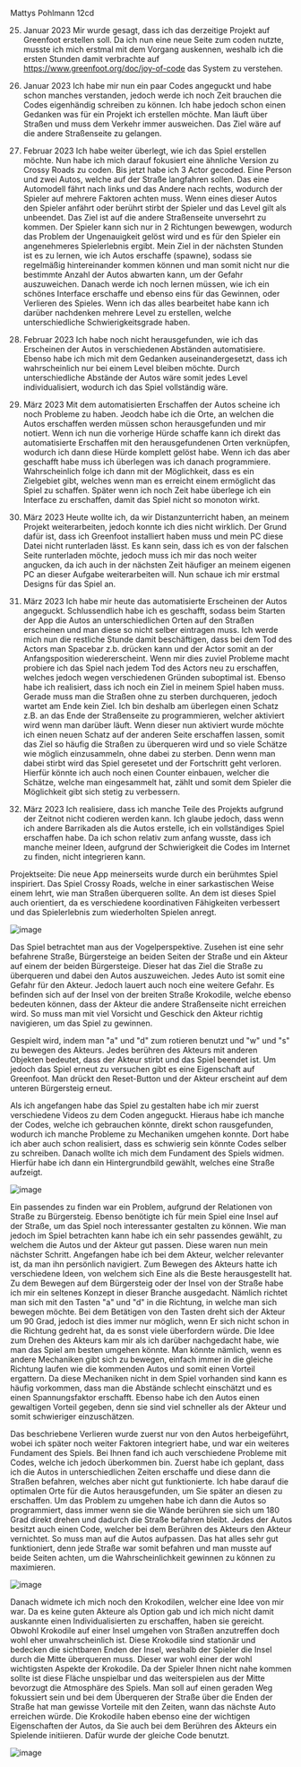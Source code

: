 Mattys Pohlmann 12cd

25. Januar 2023 
Mir wurde gesagt, dass ich das derzeitige Projekt auf Greenfoot erstellen soll. Da ich nun eine neue Seite zum coden nutzte, musste ich mich erstmal mit dem Vorgang auskennen, weshalb ich die ersten Stunden damit verbrachte auf https://www.greenfoot.org/doc/joy-of-code das System zu verstehen.

31. Januar 2023
Ich habe mir nun ein paar Codes angeguckt und habe schon manches verstanden, jedoch werde ich noch Zeit brauchen die Codes eigenhändig schreiben zu können. Ich habe jedoch schon einen Gedanken was für ein Projekt ich erstellen möchte. Man läuft über Straßen und muss dem Verkehr immer ausweichen. Das Ziel wäre auf die andere Straßenseite zu gelangen.

01. Februar 2023 
Ich habe weiter überlegt, wie ich das Spiel erstellen möchte. Nun habe ich mich darauf fokusiert eine ähnliche Version zu Crossy Roads zu coden. Bis jetzt habe ich 3 Actor gecoded. Eine Person und zwei Autos, welche auf der Straße langfahren sollen. Das eine Automodell fährt nach links und das Andere nach rechts, wodurch der Spieler auf mehrere Faktoren achten muss. Wenn eines dieser Autos den Spieler anfährt oder berührt stirbt der Spieler und das Level gilt als unbeendet. Das Ziel ist auf die andere Straßenseite unversehrt zu kommen. Der Spieler kann sich nur in 2 Richtungen bewewgen, wodurch das Problem der Ungenauigkeit gelöst wird und es für den Spieler ein angenehmeres Spielerlebnis ergibt. Mein Ziel in der nächsten Stunden ist es zu lernen, wie ich Autos erschaffe (spawne), sodass sie regelmäßig hintereinander kommen können und man somit nicht nur die bestimmte Anzahl der Autos abwarten kann, um der Gefahr auszuweichen. Danach werde ich noch lernen müssen, wie ich ein schönes Interface erschaffe und ebenso eins für das Gewinnen, oder Verlieren des Spieles. Wenn ich das alles bearbeitet habe kann ich darüber nachdenken mehrere Level zu erstellen, welche unterschiedliche Schwierigkeitsgrade haben. 

15. Februar 2023 
Ich habe noch nicht herausgefunden, wie ich das Erscheinen der Autos in verschiedenen Abständen automatisiere. Ebenso habe ich mich mit dem Gedanken auseinandergesetzt, dass ich wahrscheinlich nur bei einem Level bleiben möchte. Durch unterschiedliche Abstände der Autos wäre somit jedes Level individualisiert, wodurch ich das Spiel vollständig wäre.

1. März 2023 
Mit dem automatisierten Erschaffen der Autos scheine ich noch Probleme zu haben. Jeodch habe ich die Orte, an welchen die Autos erschaffen werden müssen schon herausgefunden und mir notiert. Wenn ich nun die vorherige Hürde schaffe kann ich direkt das automatisierte Erschaffen mit den herausgefundenen Orten verknüpfen, wodurch ich dann diese Hürde komplett gelöst habe. Wenn ich das aber geschafft habe muss ich überlegen was ich danach programmiere. Wahrscheinlich folge ich dann mit der Möglichkeit, dass es ein Zielgebiet gibt, welches wenn man es erreicht einem ermöglicht das Spiel zu schaffen. Später wenn ich noch Zeit habe überlege ich ein Interface zu erschaffen, damit das Spiel nicht so monoton wirkt.

03. März 2023
Heute wollte ich, da wir Distanzunterricht haben, an meinem Projekt weiterarbeiten, jedoch konnte ich dies nicht wirklich. Der Grund dafür ist, dass ich Greenfoot installiert haben muss und mein PC diese Datei nicht runterladen lässt. Es kann sein, dass ich es von der falschen Seite runterladen möchte, jedoch muss ich mir das noch weiter angucken, da ich auch in der nächsten Zeit häufiger an meinem eigenen PC an dieser Aufgabe weiterarbeiten will. Nun schaue ich mir erstmal Designs für das Spiel an.

10. März 2023
Ich habe mir heute das automatisierte Erscheinen der Autos angeguckt. Schlussendlich habe ich es geschafft, sodass beim Starten der App die Autos an unterschiedlichen Orten auf den Straßen erscheinen und man diese so nicht selber eintragen muss. Ich werde mich nun die restliche Stunde damit beschäftigen, dass bei dem Tod des Actors man Spacebar z.b. drücken kann und der Actor somit an der Anfangsposition wiedererscheint. Wenn mir dies zuviel Probleme macht probiere ich das Spiel nach jedem Tod des Actors neu zu erschaffen, welches jedoch wegen verschiedenen Gründen suboptimal ist. Ebenso habe ich realisiert, dass ich noch ein Ziel in meinem Spiel haben muss. Gerade muss man die Straßen ohne zu sterben durchqueren, jedoch wartet am Ende kein Ziel. Ich bin deshalb am überlegen einen Schatz z.B. an das Ende der Straßenseite zu programmieren, welcher aktiviert wird wenn man darüber läuft. Wenn dieser nun aktiviert wurde möchte ich einen neuen Schatz auf der anderen Seite erschaffen lassen, somit das Ziel so häufig die Straßen zu überqueren wird und so viele Schätze wie möglich einzusammeln, ohne dabei zu sterben. Denn wenn man dabei stirbt wird das Spiel geresetet und der Fortschritt geht verloren. Hierfür könnte ich auch noch einen Counter einbauen, welcher die Schätze, welche man eingesammelt hat, zählt und somit dem Spieler die Möglichkeit gibt sich stetig zu verbessern.

15. März 2023 
Ich realisiere, dass ich manche Teile des Projekts aufgrund der Zeitnot nicht codieren werden kann. Ich glaube jedoch, dass wenn ich andere Barrikaden als die Autos erstelle, ich ein vollständiges Spiel erschaffen habe. Da ich schon relativ zum anfang wusste, dass ich manche meiner Ideen, aufgrund der Schwierigkeit die Codes im Internet zu finden, nicht integrieren kann.


Projektseite:
Die neue App meinerseits wurde durch ein berühmtes Spiel inspiriert. Das Spiel Crossy Roads, welche in einer sarkastischen Weise einem lehrt, wie man Straßen überqueren sollte. An dem ist dieses Spiel auch orientiert, da es verschiedene koordinativen Fähigkeiten verbessert und das Spielerlebnis zum wiederholten Spielen anregt.

![image](https://user-images.githubusercontent.com/111414604/230738822-b4881558-096e-4a6c-80e2-cdbcfd28c73d.png)


Das Spiel betrachtet man aus der Vogelperspektive. Zusehen ist eine sehr befahrene Straße, Bürgersteige an beiden Seiten der Straße und ein Akteur auf einem der beiden Bürgersteige. Dieser hat das Ziel die Straße zu überqueren und dabei den Autos auszuweichen. Jedes Auto ist somit eine Gefahr für den Akteur. Jedoch lauert auch noch eine weitere Gefahr. Es befinden sich auf der Insel von der breiten Straße Krokodile, welche ebenso bedeuten können, dass der Akteur die andere Straßenseite nicht erreichen wird. So muss man mit viel Vorsicht und Geschick den Akteur richtig navigieren, um das Spiel zu gewinnen.

Gespielt wird, indem man "a" und "d" zum rotieren benutzt und "w" und "s" zu bewegen des Akteurs. Jedes berühren des Akteurs mit anderen Objekten bedeutet, dass der Akteur stirbt und das Spiel beendet ist. Um jedoch das Spiel erneut zu versuchen gibt es eine Eigenschaft auf Greenfoot. Man drückt den Reset-Button und der Akteur erscheint auf dem unteren Bürgersteig erneut.

Als ich angefangen habe das Spiel zu gestalten habe ich mir zuerst verschiedene Videos zu dem Coden angeguckt. Hieraus habe ich manche der Codes, welche ich gebrauchen könnte, direkt schon rausgefunden, wodurch ich manche Probleme zu Mechaniken umgehen konnte. Dort habe ich aber auch schon realisiert, dass es schwierig sein könnte Codes selber zu schreiben. Danach wollte ich mich dem Fundament des Spiels widmen. Hierfür habe ich dann ein Hintergrundbild gewählt, welches eine Straße aufzeigt. 

![image](https://user-images.githubusercontent.com/111414604/230739033-e9fb6860-ada0-479c-b279-0791398345d2.png)


Ein passendes zu finden war ein Problem, aufgrund der Relationen von Straße zu Bürgersteig. Ebenso benötigte ich für mein Spiel eine Insel auf der Straße, um das Spiel noch interessanter gestalten zu können. Wie man jedoch im Spiel betrachten kann habe ich ein sehr passendes gewählt, zu welchem die Autos und der Akteur gut passen. Diese waren nun mein nächster Schritt. Angefangen habe ich bei dem Akteur, welcher relevanter ist, da man ihn persönlich navigiert. Zum Bewegen des Akteurs hatte ich verschiedene Ideen, von welchem sich Eine als die Beste herausgestellt hat. Zu dem Bewegen auf dem Bürgersteig oder der Insel von der Straße habe ich mir ein seltenes Konzept in dieser Branche ausgedacht. Nämlich richtet man sich mit den Tasten "a" und "d" in die Richtung, in welche man sich bewegen möchte. Bei dem Betätigen von den Tasten dreht sich der Akteur um 90 Grad, jedoch ist dies immer nur möglich, wenn Er sich nicht schon in die Richtung gedreht hat, da es sonst viele überfordern würde. Die Idee zum Drehen des Akteurs kam mir als ich darüber nachgedacht habe, wie man das Spiel am besten umgehen könnte. Man könnte nämlich, wenn es andere Mechaniken gibt sich zu bewegen, einfach immer in die gleiche Richtung laufen wie die kommenden Autos und somit einen Vorteil ergattern. Da diese Mechaniken nicht in dem Spiel vorhanden sind kann es häufig vorkommen, dass man die Abstände schlecht einschätzt und es einen Spannungsfaktor erschafft. Ebenso habe ich den Autos einen gewaltigen Vorteil gegeben, denn sie sind viel schneller als der Akteur und somit schwieriger einzuschätzen. 

Das beschriebene Verlieren wurde zuerst nur von den Autos herbeigeführt, wobei ich später noch weiter Faktoren integriert habe, und war ein weiteres Fundament des Spiels. Bei Ihnen fand ich auch verschiedene Probleme mit Codes, welche ich jedoch überkommen bin. Zuerst habe ich geplant, dass ich die Autos in unterschiedlichen Zeiten erschaffe und diese dann die Straßen befahren, welches aber nicht gut funktionierte. Ich habe darauf die optimalen Orte für die Autos herausgefunden, um Sie später an diesen zu erschaffen. Um das Problem zu umgehen habe ich dann die Autos so programmiert, dass immer wenn sie die Wände berühren sie sich um 180 Grad direkt drehen und dadurch die Straße befahren bleibt. Jedes der Autos besitzt auch einen Code, welcher bei dem Berühren des Akteurs den Akteur vernichtet. So muss man auf die Autos aufpassen. Das hat alles sehr gut funktioniert, denn jede Straße war somit befahren und man musste auf beide Seiten achten, um die Wahrscheinlichkeit gewinnen zu können zu maximieren.

![image](https://user-images.githubusercontent.com/111414604/230739427-ca59ecc6-a1f5-4c0a-a97f-f4060634f1b4.png)


Danach widmete ich mich noch den Krokodilen, welcher eine Idee von mir war. Da es keine guten Akteure als Option gab und ich mich nicht damit auskannte einen Individualisierten zu erschaffen, haben sie gereicht. Obwohl Krokodile auf einer Insel umgehen von Straßen anzutreffen doch wohl eher unwahrscheinlich ist. Diese Krokodile sind stationär und bedecken die sichtbaren Enden der Insel, weshalb der Spieler die Insel durch die Mitte überqueren muss. Dieser war wohl einer der wohl wichtigsten Aspekte der Krokodile. Da der Spieler Ihnen nicht nahe kommen sollte ist diese Fläche unspielbar und das weiterspielen aus der Mitte bevorzugt die Atmosphäre des Spiels. Man soll auf einen geraden Weg fokussiert sein und bei dem Überqueren der Straße über die Enden der Straße hat man gewisse Vorteile mit den Zeiten, wann das nächste Auto erreichen würde. Die Krokodile haben ebenso eine der wichtigen Eigenschaften der Autos, da Sie auch bei dem Berühren des Akteurs ein Spielende initiieren. Dafür wurde der gleiche Code benutzt.

![image](https://user-images.githubusercontent.com/111414604/230739564-93d56ac1-fa63-40d6-8f19-ebb05d6cdd26.png)


